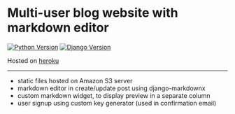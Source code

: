 # Multi-user blog website with markdown editor

[![Python Version](https://img.shields.io/badge/python-3.6-brightgreen.svg)](https://python.org)
[![Django Version](https://img.shields.io/badge/django-2.2-brightgreen.svg)](https://djangoproject.com)

Hosted on [heroku](https://blog-with-markdown.herokuapp.com/)
___

- static files hosted on Amazon S3 server
- markdown editor in create/update post using django-markdownx
- custom markdown widget, to display preview in a separate column
- user signup using custom key generator (used in confirmation email)
